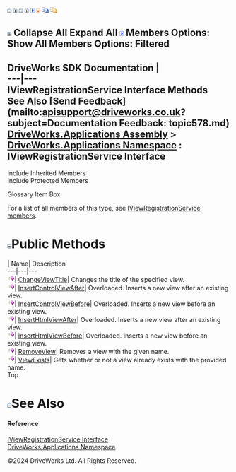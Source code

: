 ![](dotnetimages/collapse.gif) ![](dotnetimages/expand.gif) ![](dotnetimages/collapse.gif) ![](dotnetimages/expand.gif) ![](dotnetimages/drpdown.gif) ![](dotnetimages/drpdown_orange.gif) ![](dotnetimages/copycode.gif) ![](dotnetimages/copycodeHighlight.gif)

![](dotnetimages/collapse.gif) Collapse All Expand All ![](dotnetimages/drpdown.gif) Members Options: Show All  Members Options: Filtered   
---  
DriveWorks SDK Documentation  |   
---|---  
IViewRegistrationService Interface Methods   
See Also [Send Feedback](mailto:apisupport@driveworks.co.uk?subject=Documentation Feedback: topic578.md)  
[DriveWorks.Applications Assembly](topic13.md) > [DriveWorks.Applications Namespace](topic16.md) : IViewRegistrationService Interface  
---  
  
Include Inherited Members    
Include Protected Members    


Glossary Item Box

For a list of all members of this type, see [IViewRegistrationService members](topic579.md).

# ![](dotnetimages/collapse.gif)Public Methods

| Name| Description  
---|---|---  
![ Method](dotnetimages/Method.gif)| [ChangeViewTitle](topic583.md)| Changes the title of the specified view.   
![ Method](dotnetimages/Method.gif)| [InsertControlViewAfter](topic584.md)| Overloaded. Inserts a new view after an existing view.   
![ Method](dotnetimages/Method.gif)| [InsertControlViewBefore](topic587.md)| Overloaded. Inserts a new view before an existing view.   
![ Method](dotnetimages/Method.gif)| [InsertHtmlViewAfter](topic590.md)| Overloaded. Inserts a new view after an existing view.   
![ Method](dotnetimages/Method.gif)| [InsertHtmlViewBefore](topic593.md)| Overloaded. Inserts a new view before an existing view.   
![ Method](dotnetimages/Method.gif)| [RemoveView](topic596.md)| Removes a view with the given name.   
![ Method](dotnetimages/Method.gif)| [ViewExists](topic597.md)| Gets whether or not a view already exists with the provided name.   
Top

# ![](dotnetimages/collapse.gif)See Also

#### Reference

[IViewRegistrationService Interface](topic578.md)   
[DriveWorks.Applications Namespace](topic16.md)

©2024 DriveWorks Ltd. All Rights Reserved.

